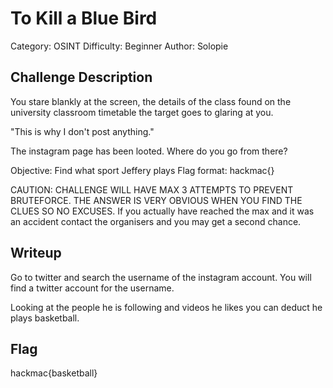# To Kill a Blue Bird

Category: OSINT
Difficulty: Beginner
Author: Solopie

## Challenge Description

You stare blankly at the screen, the details of the class found on the university classroom timetable the target goes to glaring at you.

"This is why I don't post anything."

The instagram page has been looted. Where do you go from there?

Objective: Find what sport Jeffery plays
Flag format: hackmac{<sport>}

CAUTION: CHALLENGE WILL HAVE MAX 3 ATTEMPTS TO PREVENT BRUTEFORCE. THE ANSWER IS VERY OBVIOUS WHEN YOU FIND THE CLUES SO NO EXCUSES. If you actually have reached the max and it was an accident contact the organisers and you may get a second chance.

## Writeup

Go to twitter and search the username of the instagram account. You will find a twitter account for the username.

Looking at the people he is following and videos he likes you can deduct he plays basketball.

## Flag

hackmac{basketball}


